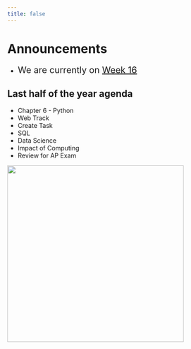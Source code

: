```yaml
---
title: false
---
```


<meta http-equiv="refresh" content="600"/>

<!-- <img src="https://www.dominicavibes.dm/wp-content/uploads/2016/09/Announcement-Icon.jpg" alt="announcement" height="400">  -->

<!-- # Hello, world!


This is CS50 AP, Harvard University's introduction to the intellectual enterprises of computer science and the art of programming for students in high school, which satisfies the College Board's AP CS Principles curriculum framework.

<iframe src="https://www.youtube.com/embed/tZxLMIk_SaY?playlist=GAB6Gm7pTTA"></iframe> -->

# Announcements

- <span style="font-size: 20px;">We are currently on [Week 16](\ap\weeks\week16) </span>

## Last half of the year agenda

- Chapter 6 - Python
- Web Track
- Create Task
- SQL
- Data Science
- Impact of Computing
- Review for AP Exam

<img src="" alt="" height="400">
